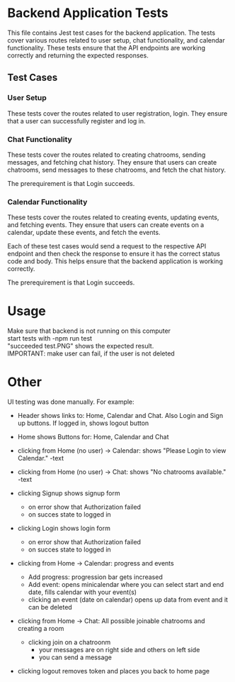 # Backend Application Tests

This file contains Jest test cases for the backend application. The tests cover various routes related to user setup, chat functionality, and calendar functionality. These tests ensure that the API endpoints are working correctly and returning the expected responses.

## Test Cases

### User Setup
These tests cover the routes related to user registration, login. They ensure that a user can successfully register and log in.

### Chat Functionality
These tests cover the routes related to creating chatrooms, sending messages, and fetching chat history. They ensure that users can create chatrooms, send messages to these chatrooms, and fetch the chat history.

The prerequirement is that Login succeeds.

### Calendar Functionality
These tests cover the routes related to creating events, updating events, and fetching events. They ensure that users can create events on a calendar, update these events, and fetch the events.

Each of these test cases would send a request to the respective API endpoint and then check the response to ensure it has the correct status code and body. This helps ensure that the backend application is working correctly.

The prerequirement is that Login succeeds.

# Usage

Make sure that backend is not running on this computer  
start tests with -npm run test  
"succeeded test.PNG" shows the expected result.  
IMPORTANT: make user can fail, if the user is not deleted  

# Other

UI testing was done manually.
For example:
- Header shows links to: Home, Calendar and Chat. Also Login and Sign up buttons. If logged in, shows logout button
- Home shows Buttons for: Home, Calendar and Chat

- clicking from Home (no user) -> Calendar: shows "Please Login to view Calendar." -text
- clicking from Home (no user) -> Chat: shows "No chatrooms available." -text

- clicking Signup shows signup form
    - on error show that Authorization failed
    - on succes state to logged in
- clicking Login shows login form
    - on error show that Authorization failed
    - on succes state to logged in

- clicking from Home -> Calendar: progress and events
    - Add progress: progression bar gets increased
    - Add event: opens minicalendar where you can select start and end date, fills calendar with your event(s)
    - clicking an event (date on calendar) opens up data from event and it can be deleted

- clicking from Home -> Chat: All possible joinable chatrooms and creating a room
    - clicking join on a chatroonm
        - your messages are on right side and others on left side
        - you can send a message

- clicking logout removes token and places you back to home page